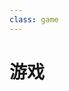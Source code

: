 ```yaml
---
class: game
---
```


<script setup>
import game from './components/game.vue'
</script>

# 游戏

<game/>

